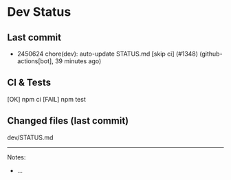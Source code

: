 # Dev Status

## Last commit
- 2450624 chore(dev): auto-update STATUS.md [skip ci] (#1348) (github-actions[bot], 39 minutes ago)
## CI & Tests
[OK] npm ci
[FAIL] npm test

## Changed files (last commit)
dev/STATUS.md

---
Notes:
- ...
